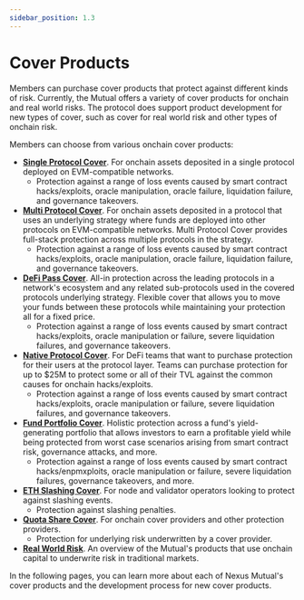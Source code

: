 ```yaml
---
sidebar_position: 1.3
---
```


# Cover Products

Members can purchase cover products that protect against different kinds of risk. Currently, the Mutual offers a variety of cover products for onchain and real world risks. The protocol does support product development for new types of cover, such as cover for real world risk and other types of onchain risk.

Members can choose from various onchain cover products:
* [**Single Protocol Cover**](/overview/cover-products/protocol-cover). For onchain assets deposited in a single protocol deployed on EVM-compatible networks.
  * Protection against a range of loss events caused by smart contract hacks/exploits, oracle manipulation, oracle failure, liquidation failure, and governance takeovers.
* [**Multi Protocol Cover**](/overview/cover-products/bundled-protocol-cover). For onchain assets deposited in a protocol that uses an underlying strategy where funds are deployed into other protocols on EVM-compatible networks. Multi Protocol Cover provides full-stack protection across multiple protocols in the strategy.
  * Protection against a range of loss events caused by smart contract hacks/exploits, oracle manipulation, oracle failure, liquidation failure, and governance takeovers.
* [**DeFi Pass Cover**](/overview/cover-products/defi-pass-cover). All-in protection across the leading protocols in a network's ecosystem and any related sub-protocols used in the covered protocols underlying strategy. Flexible cover that allows you to move your funds between these protocols while maintaining your protection all for a fixed price.
  * Protection against a range of loss events caused by smart contract hacks/exploits, oracle manipulation or failure, severe liquidation failures, and governance takeovers.
* [**Native Protocol Cover**](/overview/cover-products/native-protocol-cover). For DeFi teams that want to purchase protection for their users at the protocol layer. Teams can purchase protection for up to $25M to protect some or all of their TVL against the common causes for onchain hacks/exploits.
  * Protection against a range of loss events caused by smart contract hacks/exploits, oracle manipulation or failure, severe liquidation failures, and governance takeovers.
* [**Fund Portfolio Cover**](/overview/cover-products/fund-portfolio-cover). Holistic protection across a fund's yield-generating portfolio that allows investors to earn a profitable yield while being protected from worst case scenarios arising from smart contract risk, governance attacks, and more.
  * Protection against a range of loss events caused by smart contract hacks/enpmxploits, oracle manipulation or failure, severe liquidation failures, governance takeovers, and more.
* [**ETH Slashing Cover**](/overview/cover-products/eth-slashing-cover). For node and validator operators looking to protect against slashing events.
  * Protection against slashing penalties.
* [**Quota Share Cover**](/overview/cover-products/quota-share-cover). For onchain cover providers and other protection providers.
  * Protection for underlying risk underwritten by a cover provider.
* [**Real World Risk**](/overview/cover-products/real-world-risk). An overview of the Mutual's products that use onchain capital to underwrite risk in traditional markets.

In the following pages, you can learn more about each of Nexus Mutual's cover products and the development process for new cover products.
